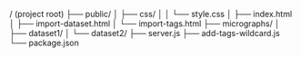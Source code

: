 / (project root)
├── public/
│   ├── css/
│   │   └── style.css
│   ├── index.html
│   ├── import-dataset.html
│   └── import-tags.html
├── micrographs/
│   ├── dataset1/
│   └── dataset2/
├── server.js
├── add-tags-wildcard.js
└── package.json